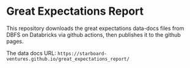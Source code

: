 # Great Expectations Report

This repository downloads the great expectations data-docs files from DBFS on Databricks via github actions, then publishes it to the github pages.

The data docs URL: `https://starboard-ventures.github.io/great_expectations_report/` 

